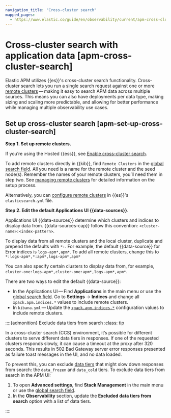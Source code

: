 ```yaml
---
navigation_title: "Cross-cluster search"
mapped_pages:
  - https://www.elastic.co/guide/en/observability/current/apm-cross-cluster-search.html
---
```




# Cross-cluster search with application data [apm-cross-cluster-search]


Elastic APM utilizes {{es}}'s cross-cluster search functionality. Cross-cluster search lets you run a single search request against one or more [remote clusters](https://www.elastic.co/guide/en/elasticsearch/reference/current/remote-clusters.html) — making it easy to search APM data across multiple sources. This means you can also have deployments per data type, making sizing and scaling more predictable, and allowing for better performance while managing multiple observability use cases.


## Set up cross-cluster search [apm-set-up-cross-cluster-search]

**Step 1. Set up remote clusters.**

If you’re using the Hosted {{ess}}, see [Enable cross-cluster search](../../../deploy-manage/remote-clusters/ec-enable-ccs.md).

To add remote clusters directly in {{kib}}, find `Remote Clusters` in the [global search field](/explore-analyze/find-and-organize/find-apps-and-objects.md). All you need is a name for the remote cluster and the seed node(s). Remember the names of your remote clusters, you’ll need them in step two. See [managing remote clusters](https://www.elastic.co/guide/en/elasticsearch/reference/current/ccr-getting-started-tutorial.html) for detailed information on the setup process.

Alternatively, you can [configure remote clusters](https://www.elastic.co/guide/en/elasticsearch/reference/current/remote-clusters.html#configuring-remote-clusters) in {{es}}'s `elasticsearch.yml` file.

**Step 2. Edit the default Applications UI {{data-sources}}.**

Applications UI {{data-sources}} determine which clusters and indices to display data from. {{data-sources-cap}} follow this convention: `<cluster-name>:<index-pattern>`.

To display data from all remote clusters and the local cluster, duplicate and prepend the defaults with `*:`. For example, the default {{data-source}} for Error indices is `logs-apm*,apm*`. To add all remote clusters, change this to `*:logs-apm*,*:apm*,logs-apm*,apm*`

You can also specify certain clusters to display data from, for example, `cluster-one:logs-apm*,cluster-one:apm*,logs-apm*,apm*`.

There are two ways to edit the default {{data-source}}:

* In the Applications UI — Find **Applications** in the main menu or use the [global search field](/explore-analyze/find-and-organize/find-apps-and-objects.md). Go to **Settings** → **Indices** and change all `xpack.apm.indices.*` values to include remote clusters.
* In `kibana.yml` — Update the [`xpack.apm.indices.*`](https://www.elastic.co/guide/en/kibana/current/apm-settings-kb.html) configuration values to include remote clusters.

::::{admonition} Exclude data tiers from search
:class: tip

In a cross-cluster search (CCS) environment, it’s possible for different clusters to serve different data tiers in responses. If one of the requested clusters responds slowly, it can cause a timeout at the proxy after 320 seconds. This results in 502 Bad Gateway server error responses presented as failure toast messages in the UI, and no data loaded.

To prevent this, you can exclude [data tiers](../../../manage-data/lifecycle/data-tiers.md) that might slow down responses from search: the `data_frozen` and `data_cold` tiers. To exclude data tiers from search in the APM UI:

1. To open **Advanced settings**, find **Stack Management** in the main menu or use the [global search field](/explore-analyze/find-and-organize/find-apps-and-objects.md).
2. In the **Observability** section, update the **Excluded data tiers from search** option with a list of data tiers.

::::
